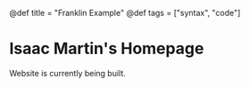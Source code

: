 @def title = "Franklin Example"
@def tags = ["syntax", "code"]

# Isaac Martin's Homepage

Website is currently being built.
